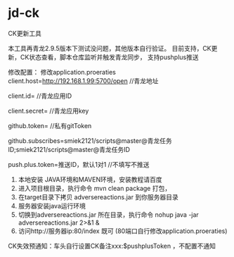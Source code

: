 # jd-ck

CK更新工具

  本工具再青龙2.9.5版本下测试没问题，其他版本自行验证。
  目前支持，CK更新，CK状态查看，脚本仓库监听并触发青龙同步， 支持pushplus推送


修改配置：
  修改application.proeraties
  client.host=http://192.168.1.99:5700/open    //青龙地址
  
  client.id=                                   //青龙应用ID
  
  client.secret=                               //青龙应用key

  github.token=             //私有gitToken
  
  github.subscribes=smiek2121/scripts@master@青龙任务ID;smiek2121/scripts@master@青龙任务ID

  push.plus.token=推送ID，默认1对1   //不填写不推送
  
1. 本地安装 JAVA环境和MAVEN环境，安装教程请百度
2. 进入项目根目录，执行命令  mvn clean package  打包，
3. 在target目录下拷贝 adversereactions.jar 到你服务器目录
4. 服务器安装java运行环境
5. 切换到adversereactions.jar 所在目录，执行命令  nohup java -jar adversereactions.jar 2>&1 & 
6. 访问http://服务器ip:80/index  既可 (80端口自行修改application.proeraties)


CK失效预通知：车头自行设置CK备注xxx:$pushplusToken ，不配置不通知
